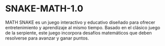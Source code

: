 # SNAKE-MATH-1.0
MATH SNAKE es un juego interactivo y educativo diseñado para ofrecer entretenimiento y aprendizaje al mismo tiempo. Basado en el clásico juego de la serpiente, este juego incorpora desafíos matemáticos que deben resolverse para avanzar y ganar puntos. 
